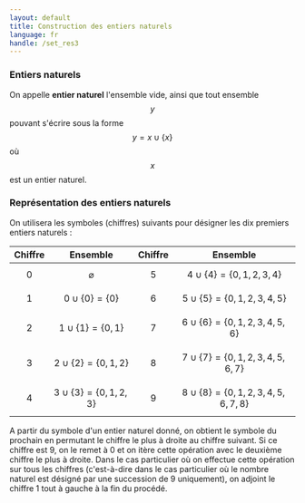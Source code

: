 ```yaml
---
layout: default
title: Construction des entiers naturels
language: fr
handle: /set_res3
---
```


<script src="https://cdn.mathjax.org/mathjax/latest/MathJax.js?config=TeX-AMS-MML_HTMLorMML" type="text/javascript"></script>

### Entiers naturels
On appelle **entier naturel** l'ensemble vide, ainsi que tout ensemble $$y$$ pouvant s'écrire sous la forme $$y = x \cup \{ x \}$$ où $$x$$ est un entier naturel.

### Représentation des entiers naturels
On utilisera les symboles (chiffres) suivants pour désigner les dix premiers entiers naturels :

| Chiffre | Ensemble | Chiffre | Ensemble |
| :-----: | :------: | :-----: | :------: |
| 0 | $$\varnothing$$ | 5 | $$4 \cup \{ 4 \} = \{ 0, 1, 2, 3, 4 \}$$ |
| 1 | $$0 \cup \{ 0 \} = \{ 0 \}$$ | 6 | $$5 \cup \{ 5 \} = \{ 0, 1, 2, 3, 4, 5 \}$$ |
| 2 | $$1 \cup \{ 1 \} = \{ 0, 1 \}$$ | 7 | $$6 \cup \{ 6 \} = \{ 0, 1, 2, 3, 4, 5, 6 \}$$ |
| 3 | $$2 \cup \{ 2 \} = \{ 0, 1, 2 \}$$ | 8 | $$7 \cup \{ 7 \} = \{ 0, 1, 2, 3, 4, 5, 6, 7 \}$$ |
| 4 | $$3 \cup \{ 3 \} = \{ 0, 1, 2, 3 \}$$ | 9 | $$8 \cup \{ 8 \} = \{ 0, 1, 2, 3, 4, 5, 6, 7, 8 \}$$ |

A partir du symbole d'un entier naturel donné, on obtient le symbole du prochain en permutant le chiffre le plus à droite au chiffre suivant. Si ce chiffre est 9, on le remet à 0 et on itère cette opération avec le deuxième chiffre le plus à droite. Dans le cas particulier où on effectue cette opération sur tous les chiffres (c'est-à-dire dans le cas particulier où le nombre naturel est désigné par une succession de 9 uniquement), on adjoint le chiffre 1 tout à gauche à la fin du procédé.
